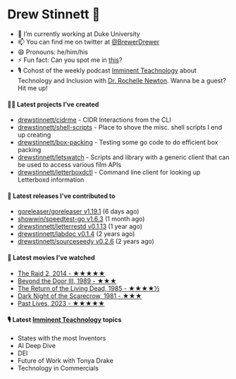 
# Drew Stinnett 👋

- 🔭 I’m currently working at Duke University
- 📫 You can find me on twitter at [@BrewerDrewer](https://twitter.com/BrewerDrewer)
- 😄 Pronouns: he/him/his
- ⚡ Fun fact: Can you spot me in [this](https://www.youtube.com/watch?v=oL9WnB0qHBA)?
- 🎙 Cohost of the weekly podcast [Imminent Teachnology](https://podcast.imminentteachnology.com/) about Technology and Inclusion with [Dr. Rochelle Newton](https://www.linkedin.com/in/drrochellenewton/). Wanna be a guest? Hit me up!

#### 👨‍💻 Latest projects I've created
- [drewstinnett/cidrme](https://github.com/drewstinnett/cidrme) - CIDR Interactions from the CLI
- [drewstinnett/shell-scripts](https://github.com/drewstinnett/shell-scripts) - Place to shove the misc. shell scripts I end up creating
- [drewstinnett/box-packing](https://github.com/drewstinnett/box-packing) - Testing some go code to do efficient box packing
- [drewstinnett/letswatch](https://github.com/drewstinnett/letswatch) - Scripts and library with a generic client that can be used to access various film APIs
- [drewstinnett/letterboxdctl](https://github.com/drewstinnett/letterboxdctl) - Command line client for looking up Letterboxd information

#### 🚀 Latest releases I've contributed to
- [goreleaser/goreleaser v1.19.1](https://github.com/goreleaser/goreleaser/releases/tag/v1.19.1) (6 days ago)
- [showwin/speedtest-go v1.6.3](https://github.com/showwin/speedtest-go/releases/tag/v1.6.3) (1 month ago)
- [drewstinnett/letterrestd v0.1.13](https://github.com/drewstinnett/letterrestd/releases/tag/v0.1.13) (1 year ago)
- [drewstinnett/labdoc v0.1.4](https://github.com/drewstinnett/labdoc/releases/tag/v0.1.4) (2 years ago)
- [drewstinnett/sourceseedy v0.2.6](https://github.com/drewstinnett/sourceseedy/releases/tag/v0.2.6) (2 years ago)

#### 🍿 Latest movies I've watched
- [The Raid 2, 2014 - ★★★★★](https://letterboxd.com/mondodrew/film/the-raid-2/1/)
- [Beyond the Door III, 1989 - ★★★](https://letterboxd.com/mondodrew/film/beyond-the-door-iii/)
- [The Return of the Living Dead, 1985 - ★★★★½](https://letterboxd.com/mondodrew/film/the-return-of-the-living-dead/)
- [Dark Night of the Scarecrow, 1981 - ★★★](https://letterboxd.com/mondodrew/film/dark-night-of-the-scarecrow/)
- [Past Lives, 2023 - ★★★★★](https://letterboxd.com/mondodrew/film/past-lives/)

#### 🎙 Latest [Imminent Teachnology](https://podcast.imminentteachnology.com/) topics
- States with the most Inventors
- AI Deep Dive
- DEI
- Future of Work with Tonya Drake
- Technology in Commercials

